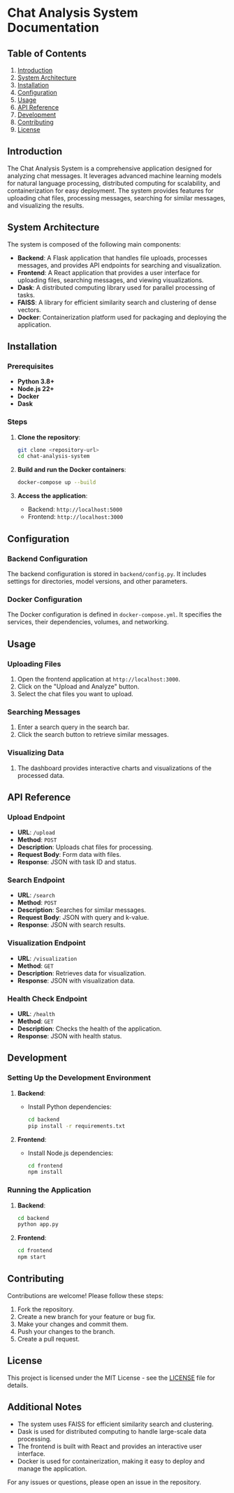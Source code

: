 # Chat Analysis System Documentation

## Table of Contents

1. [Introduction](#introduction)
2. [System Architecture](#system-architecture)
3. [Installation](#installation)
4. [Configuration](#configuration)
5. [Usage](#usage)
6. [API Reference](#api-reference)
7. [Development](#development)
8. [Contributing](#contributing)
9. [License](#license)

## Introduction

The Chat Analysis System is a comprehensive application designed for analyzing chat messages. It leverages advanced machine learning models for natural language processing, distributed computing for scalability, and containerization for easy deployment. The system provides features for uploading chat files, processing messages, searching for similar messages, and visualizing the results.

## System Architecture

The system is composed of the following main components:

- **Backend**: A Flask application that handles file uploads, processes messages, and provides API endpoints for searching and visualization.
- **Frontend**: A React application that provides a user interface for uploading files, searching messages, and viewing visualizations.
- **Dask**: A distributed computing library used for parallel processing of tasks.
- **FAISS**: A library for efficient similarity search and clustering of dense vectors.
- **Docker**: Containerization platform used for packaging and deploying the application.

## Installation

### Prerequisites

- **Python 3.8+**
- **Node.js 22+**
- **Docker**
- **Dask**

### Steps

1. **Clone the repository**:
   ```bash
   git clone <repository-url>
   cd chat-analysis-system
   ```

2. **Build and run the Docker containers**:
   ```bash
   docker-compose up --build
   ```

3. **Access the application**:
   - Backend: `http://localhost:5000`
   - Frontend: `http://localhost:3000`

## Configuration

### Backend Configuration

The backend configuration is stored in `backend/config.py`. It includes settings for directories, model versions, and other parameters.

### Docker Configuration

The Docker configuration is defined in `docker-compose.yml`. It specifies the services, their dependencies, volumes, and networking.

## Usage

### Uploading Files

1. Open the frontend application at `http://localhost:3000`.
2. Click on the "Upload and Analyze" button.
3. Select the chat files you want to upload.

### Searching Messages

1. Enter a search query in the search bar.
2. Click the search button to retrieve similar messages.

### Visualizing Data

1. The dashboard provides interactive charts and visualizations of the processed data.

## API Reference

### Upload Endpoint

- **URL**: `/upload`
- **Method**: `POST`
- **Description**: Uploads chat files for processing.
- **Request Body**: Form data with files.
- **Response**: JSON with task ID and status.

### Search Endpoint

- **URL**: `/search`
- **Method**: `POST`
- **Description**: Searches for similar messages.
- **Request Body**: JSON with query and k-value.
- **Response**: JSON with search results.

### Visualization Endpoint

- **URL**: `/visualization`
- **Method**: `GET`
- **Description**: Retrieves data for visualization.
- **Response**: JSON with visualization data.

### Health Check Endpoint

- **URL**: `/health`
- **Method**: `GET`
- **Description**: Checks the health of the application.
- **Response**: JSON with health status.

## Development

### Setting Up the Development Environment

1. **Backend**:
   - Install Python dependencies:
     ```bash
     cd backend
     pip install -r requirements.txt
     ```

2. **Frontend**:
   - Install Node.js dependencies:
     ```bash
     cd frontend
     npm install
     ```

### Running the Application

1. **Backend**:
   ```bash
   cd backend
   python app.py
   ```

2. **Frontend**:
   ```bash
   cd frontend
   npm start
   ```

## Contributing

Contributions are welcome! Please follow these steps:

1. Fork the repository.
2. Create a new branch for your feature or bug fix.
3. Make your changes and commit them.
4. Push your changes to the branch.
5. Create a pull request.

## License

This project is licensed under the MIT License - see the [LICENSE](LICENSE) file for details.

## Additional Notes

- The system uses FAISS for efficient similarity search and clustering.
- Dask is used for distributed computing to handle large-scale data processing.
- The frontend is built with React and provides an interactive user interface.
- Docker is used for containerization, making it easy to deploy and manage the application.

For any issues or questions, please open an issue in the repository.
